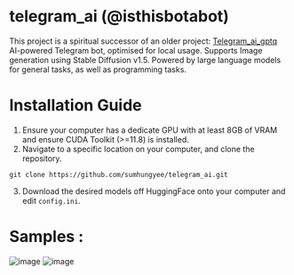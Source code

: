 # telegram_ai (@isthisbotabot)
This project is a spiritual successor of an older project: [Telegram_ai_gptq](https://github.com/sumhungyee/telegram_ai_gptq)
AI-powered Telegram bot, optimised for local usage. Supports Image generation using Stable Diffusion v1.5.
Powered by large language models for general tasks, as well as programming tasks.

# Installation Guide
1. Ensure your computer has a dedicate GPU with at least 8GB of VRAM and ensure CUDA Toolkit (>=11.8) is installed.
2. Navigate to a specific location on your computer, and clone the repository.
```
git clone https://github.com/sumhungyee/telegram_ai.git
```
3. Download the desired models off HuggingFace onto your computer and edit `config.ini`.

# Samples :
![image](https://github.com/sumhungyee/telegram_ai/assets/113227987/607812c8-9180-40f9-8240-c90c90430968)
![image](https://github.com/sumhungyee/telegram_ai/assets/113227987/85fbee65-87ad-4ea3-941a-8a32e87caaf5)


